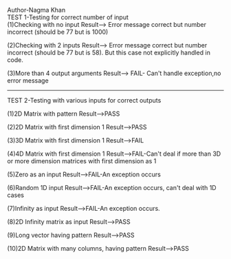 Author-Nagma Khan
<br>
TEST 1-Testing for correct number of input
<br>
(1)Checking with no input
Result--> Error message correct but number incorrect (should be 77 but is 1000)

(2)Checking with 2 inputs
Result--> Error message correct but number incorrect (should be 77 but is 58). But this case not explicitly handled in code.

(3)More than 4 output arguments
Result--> FAIL- Can't handle exception,no error message

**************************************************************************************************************************
TEST 2-Testing with various inputs for correct outputs

(1)2D Matrix with pattern
Result-->PASS

(2)2D Matrix with first dimension 1
Result-->PASS

(3)3D Matrix with first dimension 1
Result-->FAIL

(4)4D Matrix with first dimension 1
Result-->FAIL-Can't deal if more than 3D or more dimension matrices with first dimension as 1

(5)Zero as an input
Result-->FAIL-An exception occurs

(6)Random 1D input
Result-->FAIL-An exception occurs, can't deal with 1D cases

(7)Infinity as input
Result-->FAIL-An exception occurs.

(8)2D Infinity matrix as input
Result-->PASS

(9)Long vector having pattern
Result-->PASS

(10)2D Matrix with many columns, having pattern
Result-->PASS
